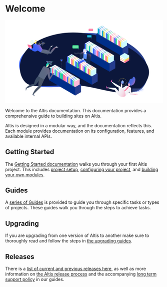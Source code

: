 # Welcome

![](./assets/banner-welcome.png)

Welcome to the Altis documentation. This documentation provides a comprehensive guide to building sites on Altis.

Altis is designed in a modular way, and the documentation reflects this. Each module provides documentation on its configuration, features, and available internal APIs.

## Getting Started

The [Getting Started documentation](docs://getting-started/) walks you through your first Altis project. This includes [project setup](docs://getting-started/), [configuring your project](docs://getting-started/configuration.md), and [building your own modules](docs://getting-started/custom-modules.md).

## Guides

A [series of Guides](docs://guides/) is provided to guide you through specific tasks or types of projects. These guides walk you through the steps to achieve tasks.

## Upgrading

If you are upgrading from one version of Altis to another make sure to thoroughly read and follow the steps in [the upgrading guides](docs://guides/upgrading/).

## Releases

There is a [list of current and previous releases here](https://www.altis-dxp.com/resources/releases/), as well as more information on [the Altis release process](docs://guides/altis-releases.md) and the accompanying [long term support policy](docs://guides/long-term-support.md) in our guides.
